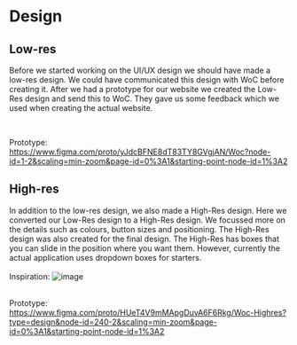 # Design

## Low-res
Before we started working on the UI/UX design we should have made a low-res design. We could have communicated this design with WoC before creating it. After we had a prototype for our website we created the Low-Res design and send this to WoC. They gave us some feedback which we used when creating the actual website. 

<br>

Prototype: 
<br>
https://www.figma.com/proto/yJdcBFNE8dT83TY8GVgjAN/Woc?node-id=1-2&scaling=min-zoom&page-id=0%3A1&starting-point-node-id=1%3A2 


## High-res
In addition to the low-res design, we also made a High-Res design. Here we converted our Low-Res design to a High-Res design. We focussed more on the details such as colours, button sizes and positioning. The High-Res design was also created for the final design. The High-Res has boxes that you can slide in the position where you want them. However, currently the actual application uses dropdown boxes for starters. 
<br><br>Inspiration: ![image](https://github.com/wocevv/Documentation/assets/103424907/e343e40e-b933-4392-bcb0-b988fb70899b)
<br>
<br>

Prototype: <br>
https://www.figma.com/proto/HUeT4V9mMApgDuvA6F6Rkg/Woc-Highres?type=design&node-id=240-2&scaling=min-zoom&page-id=0%3A1&starting-point-node-id=1%3A2 


